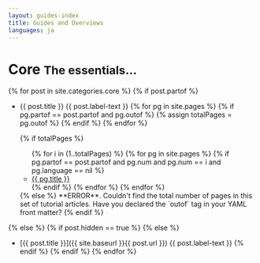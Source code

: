 ```yaml
---
layout: guides-index
title: Guides and Overviews
languages: ja
---
```


<div class="page-header-index">
  <h1>Core <small>The essentials...</small></h1>
</div>

{% for post in site.categories.core %}
{% if post.partof %}
* {{ post.title }} <span class="label {{ post.label-color }}">{{ post.label-text }}</span>
  {% for pg in site.pages %}
    {% if pg.partof == post.partof and pg.outof %}
      {% assign totalPages = pg.outof %}
    {% endif %}
  {% endfor %}

  {% if totalPages %}
  <ul>
  {% for i in (1..totalPages) %}
    {% for pg in site.pages %}
      {% if pg.partof == post.partof and pg.num and pg.num == i and pg.language == nil %}
        <li><a href="{{ pg.url }}">{{ pg.title }}</a></li>
      {% endif %}
    {% endfor %}
  {% endfor %}
  </ul>
  {% else %} **ERROR**. Couldn't find the total number of pages in this set of tutorial articles. Have you declared the `outof` tag in your YAML front matter?
  {% endif %}
{% else %}
  {% if post.hidden == true %}
  {% else %}
* [{{ post.title }}]({{ site.baseurl }}{{ post.url }}) <span class="label {{ post.label-color }}">{{ post.label-text }}</span>
  {% endif %}
{% endif %}
{% endfor %} 
<!--* Swing <span class="label important">In Progress</span>-->